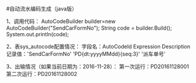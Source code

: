 #自动流水编码生成（java版）

1、调用代码：
AutoCodeBuilder builder=new AutoCodeBuilder("SendCarFormNo");
String code = builder.Build();
System.out.println(code);

2、表sys_autocode配置情况：
字段名：AutoCodeId      Expression                  Description
记录值：'SendCarFormNo' 'PD{dt:yyyyMMdd}{seq:3}'    '派车单号'

3、出输情况（如果当前日期为：2016-11-28）：
第一次运行：PD20161128001
第二次运行：PD20161128002
